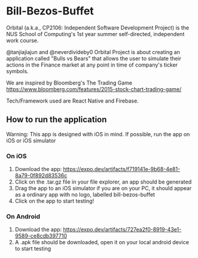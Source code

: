 # Bill-Bezos-Buffet

Orbital (a.k.a., CP2106: Independent Software Development Project) is the NUS School of Computing's 1st year summer self-directed, independent work course.

@tanjiajiajun and @neverdivideby0 Orbital Project is about creating an application called "Bulls vs Bears" that allows the user to simulate their actions in the Finance market at any point in time of company's ticker symbols.

We are inspired by Bloomberg's The Trading Game <br />
https://www.bloomberg.com/features/2015-stock-chart-trading-game/

Tech/Framework used are React Native and Firebase.

## How to run the application

Warning: This app is designed with iOS in mind. If possible, run the app on iOS or iOS simulator

### On iOS

1. Download the app: https://expo.dev/artifacts/f719141e-9b68-4e81-8a79-0f892d83536c
2. Click on the .tar.gz file in your file explorer, an app should be generated
3. Drag the app to an iOS simulator if you are on your PC, it should appear as a ordinary app with no logo, labelled bill-bezos-buffet 
4. Click on the app to start testing!

### On Android

1. Download the app: https://expo.dev/artifacts/727ea2f0-8919-43e1-9589-ce8cdb397710 
2. A .apk file should be downloaded, open it on your local android device to start testing

